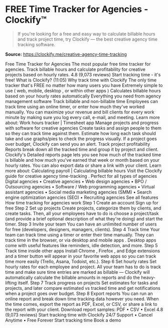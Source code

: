 # FREE Time Tracker for Agencies - Clockify™

> If you're looking for a free and easy way to calculate billable hours and track project time, try Clockify — the best creative agency time tracking software.

**Source:** https://clockify.me/creative-agency-time-tracking

Free Time Tracker for Agencies
The most popular free time tracker for agencies. Track billable hours and calculate profitability for creative projects based on hourly rates.
4.8 (9,073 reviews)
Start tracking time - it's free!
What is Clockify? (11:05)
Why track time with Clockify
The only time tracker that's FREE no matter how many users you have
Extremely simple to use (
web, mobile, desktop
, or
within other apps
)
Calculates billable hours
based on your hourly rates automatically
Everything you need from agency management software
Track billable and non-billable time
Employees can track time using an online timer, or enter how much they've worked manually. You can maximize your revenue and bill clients for every work minute by making sure you log every call, e-mail, and meeting.
Learn more about:
Work hours tracker
|
Timesheet app
Manage projects and progress with software for creative agencies
Create tasks and assign people to them so they can track time against them. Estimate how long each task should take and use graphs/pies to check the progress visually. If a project goes over budget, Clockify can send you an alert.
Track project profitability
Reports break down all the tracked time and group it by project and client. Clockify's Detailed reports page lets you see how much of the tracked time is billable and how much you've earned that week or month based on your hourly rates. You can also export data or share a link with your client.
Learn more about:
Calculating payroll
|
Calculating billable hours
Visit the Clockify
guide for creative agency time-tracking
.
Perfect for all types of agencies
Digital agencies • Creative agencies • Web design agencies • BPO / Outsourcing agencies • Software / Web programming agencies • Virtual assistant agencies • Social media marketing agencies (SMM) • Search engine optimization agencies (SEO) • Recruiting agencies
See all features
How time tracking for agencies work
Step 1
Create an account
Sign up for free
Step 2
Set up projects
Create projects, categorize them by clients, and create tasks. Then, all your employees have to do is choose a project/task (and provide a brief optional description of what they're doing) and start the timer.
Step 3
Invite your team
You can have an unlimited number of users for free (developers, designers, managers, clients).
Step 4
Track time
Your team can track time using a timer or enter their time manually. They can track time in the browser, or via
desktop and mobile apps
. Desktop apps come with useful features like reminders, idle detection, and more.
Step 5
Track time inside other apps
Install
Chrome
,
Firefox
, and
Edge extensions
and a timer button will appear in your
favorite web apps
so you can track time more easily (Trello, Asana, Todoist, etc.).
Step 6
Set hourly rates
Set hourly rates for each employee and project. All your team has to do is track time and make sure time entries are marked as billable — Clockify will automatically calculate the billable amounts in reports and do the heavy-lifting itself.
Step 7
Track progress on projects
Set estimates for tasks and projects, and later compare estimated vs tracked time and get notifications when a project goes over budget.
Step 8
Export reports
You can run an online report and break down time tracking data however you need. When the time comes, export the report as PDF, Excel, or CSV, or share a link to the report with your client.
Download report samples:
PDF
•
CSV
•
Excel
4.8 (9,073 reviews)
Start tracking time with Clockify
24/7 Support
•
Cancel Anytime
•
Free Forever
Start tracking time
Book a demo